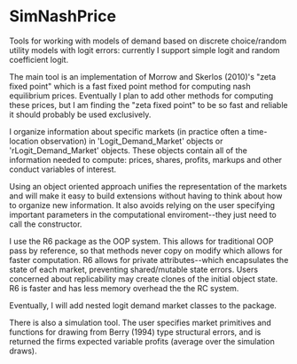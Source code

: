 # SimNashPrice

Tools for working with models of demand based on discrete choice/random utility models with logit errors: currently I support simple logit and random coefficient logit.  

The main tool is an implementation of Morrow and Skerlos (2010)'s "zeta fixed point" which is a fast fixed point method for computing nash equilibrium prices. Eventually I plan to add other methods for computing these prices, but I am finding the "zeta fixed point" to be so fast and reliable it should probably be used exclusively.  

I organize information about specific markets (in practice often a time-location observation) in 'Logit_Demand_Market' objects or 'rLogit_Demand_Market' objects.  These objects contain all of the information needed to compute: prices, shares, profits, markups and other conduct variables of interest. 

Using an object oriented approach unifies the representation of the markets and will make it easy to build extensions without having to think about how to organize new information.  It also avoids relying on the user specifying important parameters in the computational enviroment--they just need to call the constructor. 

I use the R6 package as the OOP system. This allows for traditional OOP pass by reference, so that methods never copy on modify which allows for faster computation.  R6 allows for private attributes--which encapsulates the state of each market, preventing shared/mutable state errors. Users concerned about replicability may create clones of the initial object state. R6 is faster and has less memory overhead the the RC system.

Eventually, I will add nested logit demand market classes to the package.

There is also a simulation tool. The user specifies market primitives and functions for drawing from Berry (1994) type structural errors, and is returned the firms expected variable profits (average over the simulation draws). 

	

